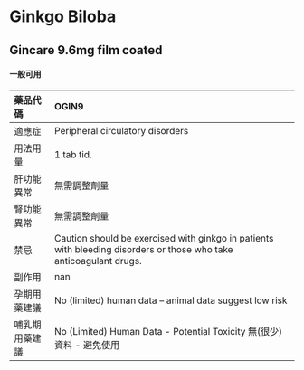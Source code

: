 # Ginkgo Biloba

## Gincare 9.6mg film coated

#### 一般可用

| 藥品代碼       | OGIN9                                                                                                              |
|:---------------|:-------------------------------------------------------------------------------------------------------------------|
| 適應症         | Peripheral circulatory disorders                                                                                   |
| 用法用量       | 1 tab tid.                                                                                                         |
| 肝功能異常     | 無需調整劑量                                                                                                       |
| 腎功能異常     | 無需調整劑量                                                                                                       |
| 禁忌           | Caution should be exercised with ginkgo in patients with bleeding disorders or those who take anticoagulant drugs. |
| 副作用         | nan                                                                                                                |
| 孕期用藥建議   | No (limited) human data – animal data suggest low risk                                                             |
| 哺乳期用藥建議 | No (Limited) Human Data - Potential Toxicity 無(很少)資料 - 避免使用                                               |

